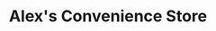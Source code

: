 ---
title: "Alex's Convenience Store"
url: /chelsea-heights/alexs-convenience-store/
shop: Lebensmittel
---